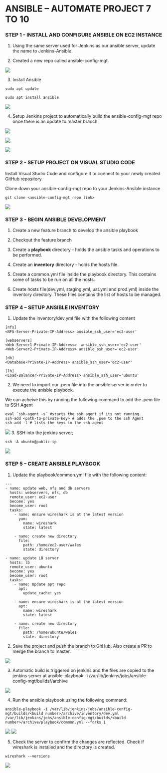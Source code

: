 # ANSIBLE – AUTOMATE PROJECT 7 TO 10

### STEP 1 - INSTALL AND CONFIGURE ANSIBLE ON EC2 INSTANCE

1. Using the same server used for Jenkins as our ansible server, update the name to Jenkins-Ansible.

2. Created a new repo called ansible-config-mgt.

![](./images/p11/ScreenShot_5_7_2022_3_22_14_PM.png)

3. Install Ansible
```
sudo apt update

sudo apt install ansible
```

![](./images/p11/ScreenShot_5_7_2022_3_36_58_PM.png)

4. Setup Jenkins project to automatically build the ansible-config-mgt repo once there is an update to master branch

![](/images/p11/ScreenShot_5_7_2022_3_56_55_PM.png)

![](/images/p11/ScreenShot_5_7_2022_3_57_52_PM.png)

![](/images/p11/ScreenShot_5_7_2022_4_19_50_PM.png)


### STEP 2 - SETUP PROJECT ON VISUAL STUDIO CODE 

Install Visual Studio Code and configure it to connect to your newly created GitHub repository.

Clone down your ansible-config-mgt repo to your Jenkins-Ansible instance
```
git clone <ansible-config-mgt repo link>
```

![](/images/p11/ScreenShot_5_7_2022_5_39_09_PM.png)

### STEP 3 - BEGIN ANSIBLE DEVELOPMENT

1. Create a new feature branch to develop the ansible playbook

2. Checkout the feature branch
3. Create a **playbook** directory - holds the ansible tasks and operations to be performed.
4. Create an **inventory** directory - holds the hosts file.
5. Create a common.yml file inside the playbook directory. This contains some of tasks to be run on all the hosts.
6. Create hosts file(dev.yml, staging.yml, uat.yml and prod.yml) inside the inventory directory. These files contains the list of hosts to be managed.

### STEP 4 – SETUP ANSIBLE INVENTORY

1. Update the inventory/dev.yml file with the following content
```
[nfs]
<NFS-Server-Private-IP-Address> ansible_ssh_user='ec2-user'

[webservers]
<Web-Server1-Private-IP-Address>  ansible_ssh_user='ec2-user'
<Web-Server2-Private-IP-Address> ansible_ssh_user='ec2-user'

[db]
<Database-Private-IP-Address> ansible_ssh_user='ec2-user' 

[lb]
<Load-Balancer-Private-IP-Address> ansible_ssh_user='ubuntu'
```
2. We need to import our .pem file into the ansible server in order to execute the anisble playbook.<br>

We can acheive this by running the following command to add the .pem file to SSH Agent
```
eval `ssh-agent -s` #starts the ssh agent if its not running.
ssh-add <path-to-private-key> # adds the .pem to the ssh Agent
ssh-add -l # lists the keys in the ssh agent
```
![](/images/p11/ScreenShot_5_7_2022_4_54_00_PM.png)
3. SSH into the jenkins server;
```
ssh -A ubuntu@public-ip
```

![](/images/p11/ScreenShot_5_7_2022_5_06_54_PM.png)

### STEP 5 – CREATE ANSIBLE PLAYBOOK
1. Update the playbook/common.yml file with the following content:
```
---
- name: update web, nfs and db servers
  hosts: webservers, nfs, db
  remote_user: ec2-user
  become: yes
  become_user: root
  tasks:
    - name: ensure wireshark is at the latest version
      yum:
        name: wireshark
        state: latest

    - name: create new directory
      file:
        path: /home/ec2-user/wales
        state: directory    

- name: update LB server
  hosts: lb
  remote_user: ubuntu
  become: yes
  become_user: root
  tasks:
    - name: Update apt repo
      apt: 
        update_cache: yes

    - name: ensure wireshark is at the latest version
      apt:
        name: wireshark
        state: latest

    - name: create new directory
      file:
        path: /home/ubuntu/wales
        state: directory     
```
2. Save the project and push the branch to GitHub. Also create a PR to merge the branch to master.

![](/images/p11/ScreenShot_5_7_2022_5_22_58_PM.png)

3. Automatic build is triggered on jenkins and the files are copied to the jenkins server at ansible-playbook -i /var/lib/jenkins/jobs/ansible-config-mgt/builds/<build number>/archive

![](/images/p11/ScreenShot_5_7_2022_5_24_54_PM.png)

4. Run the ansible playbook using the following command:
```
ansible-playbook -i /var/lib/jenkins/jobs/ansible-config-mgt/builds/<build number>/archive/inventory/dev.yml /var/lib/jenkins/jobs/ansible-config-mgt/builds/<build number>/archive/playbook/common.yml --forks 1
```
![](/images/p11/ScreenShot_5_8_2022_12_59_49_AM.png)
![](/images/p11/ScreenShot_5_8_2022_1_00_26_AM.png)

5. Check the server to confirm the changes are reflected. Check if wireshark is installed and the directory is created.
```
wireshark --versions
```
![](/images/p11/ScreenShot_5_8_2022_1_04_35_AM.png)